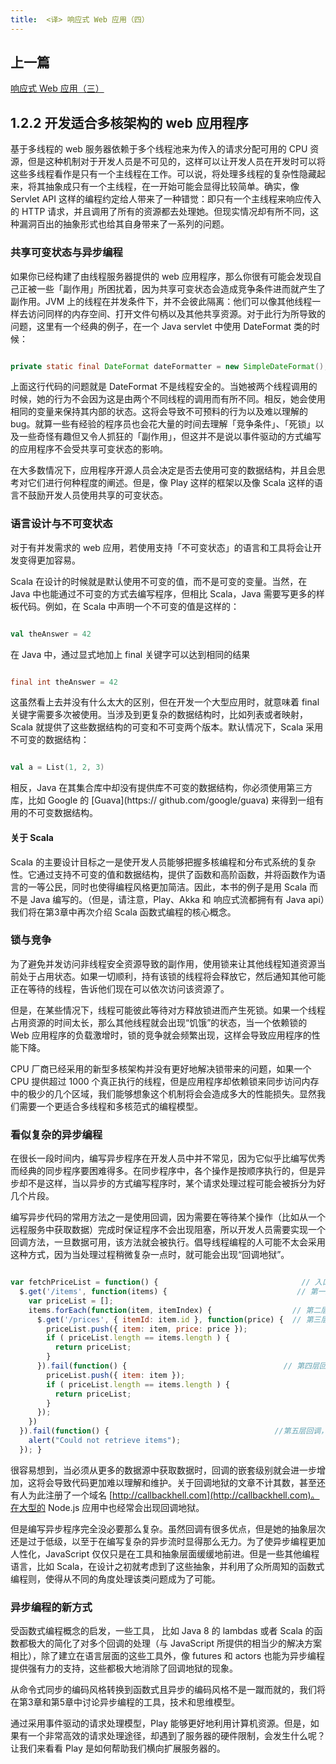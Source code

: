 ```yaml
---
title:  <译> 响应式 Web 应用（四）
---
```


## 上一篇

[响应式 Web 应用（三）](http://shawdubie.com/notes/reactive-web-applications-3)

## 1.2.2 开发适合多核架构的 web 应用程序

基于多线程的 web 服务器依赖于多个线程池来为传入的请求分配可用的 CPU 资源，但是这种机制对于开发人员是不可见的，这样可以让开发人员在开发时可以将这些多线程看作是只有一个主线程在工作。可以说，将处理多线程的复杂性隐藏起来，将其抽象成只有一个主线程，在一开始可能会显得比较简单。确实，像 Servlet API 这样的编程约定给人带来了一种错觉：即只有一个主线程来响应传入的 HTTP 请求，并且调用了所有的资源都去处理她。但现实情况却有所不同，这种漏洞百出的抽象形式也给其自身带来了一系列的问题。


### 共享可变状态与异步编程

如果你已经构建了由线程服务器提供的 web 应用程序，那么你很有可能会发现自己正被一些「副作用」所困扰着，因为共享可变状态会造成竞争条件进而就产生了副作用。JVM 上的线程在并发条件下，并不会彼此隔离：他们可以像其他线程一样去访问同样的内存空间、打开文件句柄以及其他共享资源。对于此行为所导致的问题，这里有一个经典的例子，在一个 Java servlet 中使用  DateFormat 类的时候：

```java

private static final DateFormat dateFormatter = new SimpleDateFormat();
```

上面这行代码的问题就是 DateFormat 不是线程安全的。当她被两个线程调用的时候，她的行为不会因为这是由两个不同线程的调用而有所不同。相反，她会使用相同的变量来保持其内部的状态。这将会导致不可预料的行为以及难以理解的 bug。就算一些有经验的程序员也会花大量的时间去理解「竞争条件」、「死锁」以及一些奇怪有趣但又令人抓狂的「副作用」，但这并不是说以事件驱动的方式编写的应用程序不会受共享可变状态的影响。

在大多数情况下，应用程序开源人员会决定是否去使用可变的数据结构，并且会思考对它们进行何种程度的阐述。但是，像 Play 这样的框架以及像 Scala 这样的语言不鼓励开发人员使用共享的可变状态。

### 语言设计与不可变状态

对于有并发需求的 web 应用，若使用支持「不可变状态」的语言和工具将会让开发变得更加容易。

Scala 在设计的时候就是默认使用不可变的值，而不是可变的变量。当然，在 Java 中也能通过不可变的方式去编写程序，但相比 Scala，Java 需要写更多的样板代码。例如，在 Scala 中声明一个不可变的值是这样的：

```scala

val theAnswer = 42
```

在 Java 中，通过显式地加上 final 关键字可以达到相同的结果

```java

final int theAnswer = 42
```

这虽然看上去并没有什么太大的区别，但在开发一个大型应用时，就意味着 final 关键字需要多次被使用。当涉及到更复杂的数据结构时，比如列表或者映射，Scala 就提供了这些数据结构的可变和不可变两个版本。默认情况下，Scala 采用不可变的数据结构：

```scala

val a = List(1, 2, 3)
```

相反，Java 在其集合库中却没有提供库不可变的数据结构，你必须使用第三方库，比如 Google 的 [Guava](https:// github.com/google/guava) 来得到一组有用的不可变数据结构。

#### 关于 Scala

Scala 的主要设计目标之一是使开发人员能够把握多核编程和分布式系统的复杂性。它通过支持不可变的值和数据结构，提供了函数和高阶函数，并将函数作为语言的一等公民，同时也使得编程风格更加简洁。因此，本书的例子是用 Scala 而不是 Java 编写的。（但是，请注意，Play、Akka 和 响应式流都拥有有 Java api）我们将在第3章中再次介绍 Scala 函数式编程的核心概念。

### 锁与竞争

为了避免并发访问非线程安全资源导致的副作用，使用锁来让其他线程知道资源当前处于占用状态。如果一切顺利，持有该锁的线程将会释放它，然后通知其他可能正在等待的线程，告诉他们现在可以依次访问该资源了。

但是，在某些情况下，线程可能彼此等待对方释放锁进而产生死锁。如果一个线程占用资源的时间太长，那么其他线程就会出现“饥饿”的状态，当一个依赖锁的 Web 应用程序的负载激增时，锁的竞争就会频繁出现，这样会导致应用程序的性能下降。

CPU 厂商已经采用的新型多核架构并没有更好地解决锁带来的问题，如果一个 CPU 提供超过 1000 个真正执行的线程，但是应用程序却依赖锁来同步访问内存中的极少的几个区域，我们能够想象这个机制将会会造成多大的性能损失。显然我们需要一个更适合多线程和多核范式的编程模型。

### 看似复杂的异步编程

在很长一段时间内，编写异步程序在开发人员中并不常见，因为它似乎比编写优秀而经典的同步程序要困难得多。在同步程序中，各个操作是按顺序执行的，但是异步却不是这样，当以异步的方式编写程序时，某个请求处理过程可能会被拆分为好几个片段。

编写异步代码的常用方法之一是使用回调，因为需要在等待某个操作（比如从一个远程服务中获取数据）完成时保证程序不会出现阻塞，所以开发人员需要实现一个回调方法，一旦数据可用，该方法就会被执行。倡导线程编程的人可能不太会采用这种方式，因为当处理过程稍微复杂一点时，就可能会出现“回调地狱”。

```javascript

var fetchPriceList = function() {                                // 入口方法，将商品和价格组合
  $.get('/items', function(items) {                             // 第一层回调，处理获取到的商品列表
    var priceList = [];
    items.forEach(function(item, itemIndex) {                  // 第二层回调，请求每个商品的信息
      $.get('/prices', { itemId: item.id }, function(price) {  // 第三层回调，获取每个商品的价格
        priceList.push({ item: item, price: price });
        if ( priceList.length == items.length ) {
          return priceList;
        }
      }).fail(function() {                                   // 第四层回调，当价格没有被获取到时的错误处理
        priceList.push({ item: item });
        if ( priceList.length == items.length ) {
          return priceList;
        }
      });
    })
  }).fail(function() {                                     //第五层回调，当商品信息没有被获取到时的错误处理
    alert("Could not retrieve items");
  }); }
```

很容易想到，当必须从更多的数据源中获取数据时，回调的嵌套级别就会进一步增加，这将会导致代码更加难以理解和维护。关于回调地狱的文章不计其数，甚至还有人为此注册了一个域名 [http://callbackhell.com](http://callbackhell.com)。在大型的 Node.js 应用中也经常会出现回调地狱。

但是编写异步程序完全没必要那么复杂。虽然回调有很多优点，但是她的抽象层次还是过于低级，以至于在编写复杂的异步流时显得那么无力。为了使异步编程更加人性化，JavaScript 仅仅只是在工具和抽象层面缓缓地前进。但是一些其他编程语言，比如 Scala，在设计之初就考虑到了这些抽象，并利用了众所周知的函数式编程则，使得从不同的角度处理该类问题成为了可能。

### 异步编程的新方式

受函数式编程概念的启发，一些工具， 比如 Java 8 的 lambdas 或者 Scala 的函数都极大的简化了对多个回调的处理（与 JavaScript 所提供的相当少的解决方案相比），除了建立在语言层面的这些工具外，像 futures 和 actors 也能为异步编程提供强有力的支持，这些都极大地消除了回调地狱的现象。

从命令式同步的编码风格转换到函数式且异步的编码风格不是一蹴而就的，我们将在第3章和第5章中讨论异步编程的工具，技术和思维模型。

通过采用事件驱动的请求处理模型，Play 能够更好地利用计算机资源。但是，如果有一个非常高效的请求处理途径，却遇到了服务器的硬件限制，会发生什么呢？让我们来看看 Play 是如何帮助我们横向扩展服务器的。
